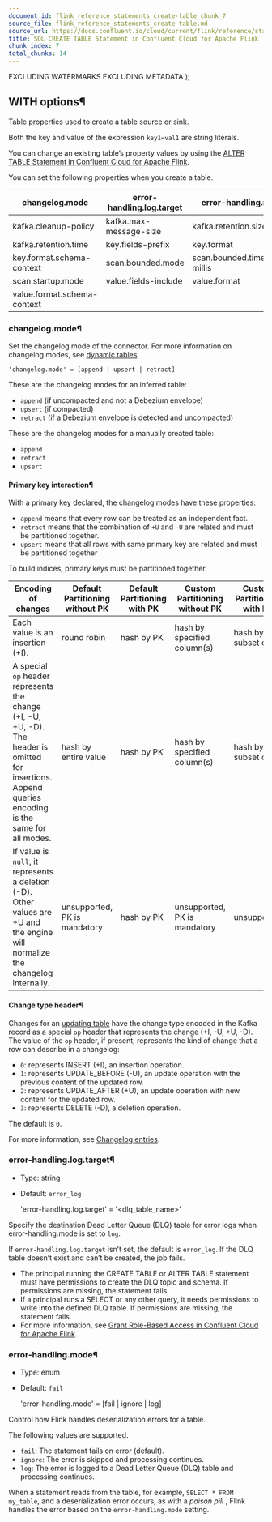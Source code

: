 ```yaml
---
document_id: flink_reference_statements_create-table_chunk_7
source_file: flink_reference_statements_create-table.md
source_url: https://docs.confluent.io/cloud/current/flink/reference/statements/create-table.html
title: SQL CREATE TABLE Statement in Confluent Cloud for Apache Flink
chunk_index: 7
total_chunks: 14
---
```


EXCLUDING WATERMARKS EXCLUDING METADATA );

## WITH options¶

Table properties used to create a table source or sink.

Both the key and value of the expression `key1=val1` are string literals.

You can change an existing table’s property values by using the [ALTER TABLE Statement in Confluent Cloud for Apache Flink](alter-table.html#flink-sql-alter-table).

You can set the following properties when you create a table.

changelog.mode | error-handling.log.target | error-handling.mode
---|---|---
kafka.cleanup-policy | kafka.max-message-size | kafka.retention.size
kafka.retention.time | key.fields-prefix | key.format
key.format.schema-context | scan.bounded.mode | scan.bounded.timestamp-millis
scan.startup.mode | value.fields-include | value.format
value.format.schema-context |  |

### changelog.mode¶

Set the changelog mode of the connector. For more information on changelog modes, see [dynamic tables](../../concepts/dynamic-tables.html#flink-sql-dynamic-tables).

    'changelog.mode' = [append | upsert | retract]

These are the changelog modes for an inferred table:

* `append` (if uncompacted and not a Debezium envelope)
* `upsert` (if compacted)
* `retract` (if a Debezium envelope is detected and uncompacted)

These are the changelog modes for a manually created table:

* `append`
* `retract`
* `upsert`

#### Primary key interaction¶

With a primary key declared, the changelog modes have these properties:

* `append` means that every row can be treated as an independent fact.
* `retract` means that the combination of `+U` and `-U` are related and must be partitioned together.
* `upsert` means that all rows with same primary key are related and must be partitioned together

To build indices, primary keys must be partitioned together.

Encoding of changes | Default Partitioning without PK | Default Partitioning with PK | Custom Partitioning without PK | Custom Partitioning with PK
---|---|---|---|---
Each value is an insertion (+I). | round robin | hash by PK | hash by specified column(s) | hash by subset of PK
A special `op` header represents the change (+I, -U, +U, -D). The header is omitted for insertions. Append queries encoding is the same for all modes. | hash by entire value | hash by PK | hash by specified column(s) | hash by subset of PK
If value is `null`, it represents a deletion (-D). Other values are +U and the engine will normalize the changelog internally. | unsupported, PK is mandatory | hash by PK | unsupported, PK is mandatory | unsupported

#### Change type header¶

Changes for an [updating table](../../concepts/dynamic-tables.html#flink-sql-dynamic-tables-updating-table) have the change type encoded in the Kafka record as a special `op` header that represents the change (+I, -U, +U, -D). The value of the `op` header, if present, represents the kind of change that a row can describe in a changelog:

* `0`: represents INSERT (+I), an insertion operation.
* `1`: represents UPDATE_BEFORE (-U), an update operation with the previous content of the updated row.
* `2`: represents UPDATE_AFTER (+U), an update operation with new content for the updated row.
* `3`: represents DELETE (-D), a deletion operation.

The default is `0`.

For more information, see [Changelog entries](../../concepts/dynamic-tables.html#flink-sql-dynamic-tables-changelog-entries).

### error-handling.log.target¶

* Type: string
* Default: `error_log`

    'error-handling.log.target' = '<dlq_table_name>'

Specify the destination Dead Letter Queue (DLQ) table for error logs when error-handling.mode is set to `log`.

If `error-handling.log.target` isn’t set, the default is `error_log`. If the DLQ table doesn’t exist and can’t be created, the job fails.

* The principal running the CREATE TABLE or ALTER TABLE statement must have permissions to create the DLQ topic and schema. If permissions are missing, the statement fails.
* If a principal runs a SELECT or any other query, it needs permissions to write into the defined DLQ table. If permissions are missing, the statement fails.
* For more information, see [Grant Role-Based Access in Confluent Cloud for Apache Flink](../../operate-and-deploy/flink-rbac.html#flink-rbac).

### error-handling.mode¶

* Type: enum
* Default: `fail`

    'error-handling.mode' = [fail | ignore | log]

Control how Flink handles deserialization errors for a table.

The following values are supported.

* `fail`: The statement fails on error (default).
* `ignore`: The error is skipped and processing continues.
* `log`: The error is logged to a Dead Letter Queue (DLQ) table and processing continues.

When a statement reads from the table, for example, `SELECT * FROM my_table`, and a deserialization error occurs, as with a _poison pill_ , Flink handles the error based on the `error-handling.mode` setting.
